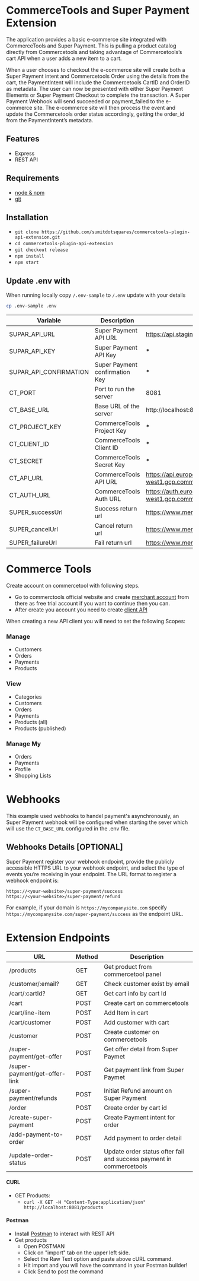 # CommerceTools and Super Payment Extension

The application provides a basic e-commerce site integrated with CommerceTools and Super Payment. This is pulling a product catalog directly from Commercetools and taking advantage of Commercetools’s cart API when a user adds a new item to a cart.

When a user chooses to checkout the e-commerce site will create both a Super Payment intent and Commercetools Order using the details from the cart, the PaymentIntent will include the Commercetools CartID and OrderID as metadata. The user can now be presented with either Super Payment Elements or Super Payment Checkout to complete the transaction. A Super Payment Webhook will send succeeded or payment_failed to the e-commerce site. The e-commerce site will then process the event and update the Commercetools order status accordingly, getting the order_id from the PaymentIntent’s metadata.

## Features

- Express
- REST API

## Requirements

- [node & npm](https://nodejs.org/en/)
- [git](https://github.com/superpayments/commercetools-plugin-api-extension)

## Installation

- `git clone https://github.com/sumitdotsquares/commercetools-plugin-api-extension.git`
- `cd commercetools-plugin-api-extension`
- `git checkout release`
- `npm install`
- `npm start`

## Update .env with

When running locally copy `/.env-sample` to `/.env` update with your details

```bash
cp .env-sample .env
```

| Variable               | Description                    | Example                                         |
| ---------------------- | ------------------------------ | ----------------------------------------------- |
| SUPAR_API_URL          | Super Payment API URL          | https://api.staging.superpayments.com/v2        |
| SUPAR_API_KEY          | Super Payment API Key          | **\***                                          |
| SUPAR_API_CONFIRMATION | Super Payment confirmation Key | **\***                                          |
| CT_PORT                | Port to run the server         | 8081                                            |
| CT_BASE_URL            | Base URL of the server         | http://localhost:8081                           |
| CT_PROJECT_KEY         | CommerceTools Project Key      | **\***                                          |
| CT_CLIENT_ID           | CommerceTools Client ID        | **\***                                          |
| CT_SECRET              | CommerceTools Secret Key       | **\***                                          |
| CT_API_URL             | CommerceTools API URL          | https://api.europe-west1.gcp.commercetools.com  |
| CT_AUTH_URL            | CommerceTools Auth URL         | https://auth.europe-west1.gcp.commercetools.com |
| SUPER_successUrl       | Success return url             | https://www.merchant.com/success.html           |
| SUPER_cancelUrl        | Cancel return url              | https://www.merchant.com/cancel.html            |
| SUPER_failureUrl       | Fail return url                | https://www.merchant.com/fail.html              |

# Commerce Tools

Create account on commercetool with following steps.

- Go to commerctools official website and create [merchant account](https://commercetools.com/free-trial) from there as free trial account if you want to continue then you can.
- After create you account you need to create [client API](https://mc.europe-west1.gcp.commercetools.com/super-payment/settings/developer/api-clients/new)

When creating a new API client you will need to set the following Scopes:

### Manage

- Customers
- Orders
- Payments
- Products

### View

- Categories
- Customers
- Orders
- Payments
- Products (all)
- Products (published)

### Manage My

- Orders
- Payments
- Profile
- Shopping Lists

# Webhooks

This example used webhooks to handel payment's asynchronously, an Super Payment webhook will be configured when starting the sever which will use the `CT_BASE_URL` configured in the .env file.

## Webhooks Details [OPTIONAL]

Super Payment register your webhook endpoint, provide the publicly accessible HTTPS URL to your webhook endpoint, and select the type of events you’re receiving in your endpoint. The URL format to register a webhook endpoint is:

```
https://<your-website>/super-payment/success
https://<your-website>/super-payment/refund
```

For example, if your domain is `https://mycompanysite.com` specify `https://mycompanysite.com/super-payment/success` as the endpoint URL.

# Extension Endpoints

| URL                           | Method | Description                                                         |
| ----------------------------- | ------ | ------------------------------------------------------------------- |
| /products                     | GET    | Get product from commercetool panel                                 |
| /customer/:email?             | GET    | Check customer exist by email                                       |
| /cart/:cartId?                | GET    | Get cart info by cart Id                                            |
| /cart                         | POST   | Create cart on commercetools                                        |
| /cart/line-item               | POST   | Add Item in cart                                                    |
| /cart/customer                | POST   | Add customer with cart                                              |
| /customer                     | POST   | Create customer on commercetools                                    |
| /super-payment/get-offer      | POST   | Get offer detail from Super Paymet                                  |
| /super-payment/get-offer-link | POST   | Get payment link from Super Paymet                                  |
| /super-payment/refunds        | POST   | Initiat Refund amount on Super Payment                              |
| /order                        | POST   | Create order by cart id                                             |
| /create-super-payment         | POST   | Create Payment intent for order                                     |
| /add-payment-to-order         | POST   | Add payment to order detail                                         |
| /update-order-status          | POST   | Update order status ofter fail and success payment in commercetools |

#### CURL

- GET Products:
  - `curl -X GET -H "Content-Type:application/json" http://localhost:8081/products`

#### Postman

- Install [Postman](https://www.getpostman.com/apps) to interact with REST API
- Get products
  - Open POSTMAN
  - Click on "import" tab on the upper left side.
  - Select the Raw Text option and paste above cURL command.
  - Hit import and you will have the command in your Postman builder!
  - Click Send to post the command
